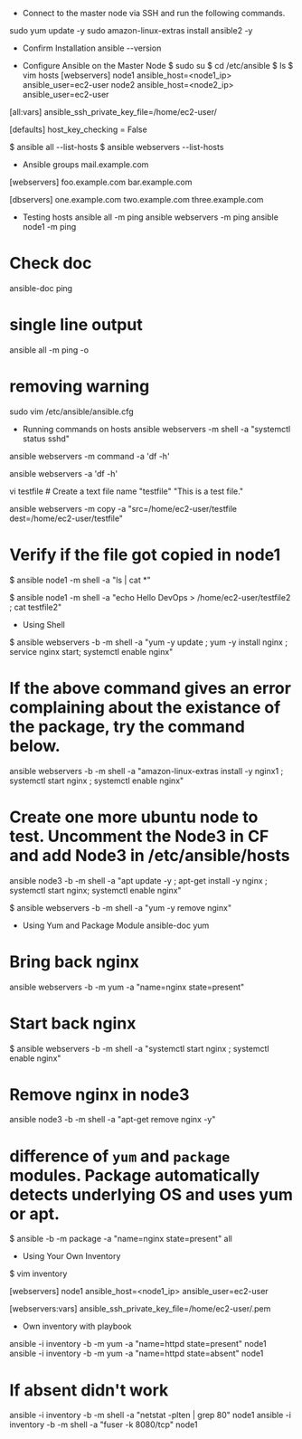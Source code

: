 - Connect to the master node via SSH and run the following commands.

sudo yum update -y
sudo amazon-linux-extras install ansible2 -y

- Confirm Installation
ansible --version

- Configure Ansible on the Master Node
$ sudo su
$ cd /etc/ansible
$ ls
$ vim hosts
[webservers]
node1 ansible_host=<node1_ip> ansible_user=ec2-user
node2 ansible_host=<node2_ip> ansible_user=ec2-user

[all:vars]
ansible_ssh_private_key_file=/home/ec2-user/<pem file>

[defaults]
host_key_checking = False

$ ansible all --list-hosts
$ ansible webservers --list-hosts


- Ansible groups
mail.example.com

[webservers]
foo.example.com
bar.example.com

[dbservers]
one.example.com
two.example.com
three.example.com

- Testing hosts
ansible all -m ping
ansible webservers -m ping
ansible node1 -m ping

# Check doc
ansible-doc ping

# single line output
ansible all -m ping -o

# removing warning
sudo vim /etc/ansible/ansible.cfg

- Running commands on hosts
ansible webservers -m shell -a "systemctl status sshd"

ansible webservers -m command -a 'df -h'

ansible webservers -a 'df -h'

vi testfile    # Create a text file name "testfile"
  "This is a test file."

ansible webservers -m copy -a "src=/home/ec2-user/testfile dest=/home/ec2-user/testfile"

# Verify if the file got copied in node1
$ ansible node1 -m shell -a "ls | cat *"

$ ansible node1 -m shell -a "echo Hello DevOps > /home/ec2-user/testfile2 ; cat testfile2"

- Using Shell


$ ansible webservers -b -m shell -a "yum -y update ; yum -y install nginx ; service nginx start; systemctl enable nginx"

# If the above command gives an error complaining about the existance of the package, try the command below.


ansible webservers -b -m shell -a "amazon-linux-extras install -y nginx1 ; systemctl start nginx ; systemctl enable nginx"

# Create one more ubuntu node to test. Uncomment the Node3 in CF and add Node3 in /etc/ansible/hosts
ansible node3 -b -m shell -a "apt update -y ; apt-get install -y nginx ; systemctl start nginx; systemctl enable nginx"

$ ansible webservers -b -m shell -a "yum -y remove nginx"


- Using Yum and Package Module
ansible-doc yum

# Bring back nginx
ansible webservers -b -m yum -a "name=nginx state=present"

# Start back nginx
$ ansible webservers -b -m shell -a "systemctl start nginx ; systemctl enable nginx"

# Remove nginx in node3
ansible node3 -b -m shell -a "apt-get remove nginx -y"

# difference of ```yum``` and ```package``` modules. Package automatically detects underlying OS and uses yum or apt.
$ ansible -b -m package -a "name=nginx state=present" all

- Using Your Own Inventory

$ vim inventory

[webservers]
node1 ansible_host=<node1_ip> ansible_user=ec2-user

[webservers:vars]
ansible_ssh_private_key_file=/home/ec2-user/<YOUR-PEM-FILE-NAME>.pem


- Own inventory with playbook

ansible -i inventory -b -m yum -a "name=httpd state=present" node1
ansible -i inventory -b -m yum -a "name=httpd state=absent" node1

# If absent didn't work
ansible -i inventory -b -m shell -a "netstat -plten | grep 80" node1
ansible -i inventory -b -m shell -a "fuser -k 8080/tcp" node1
